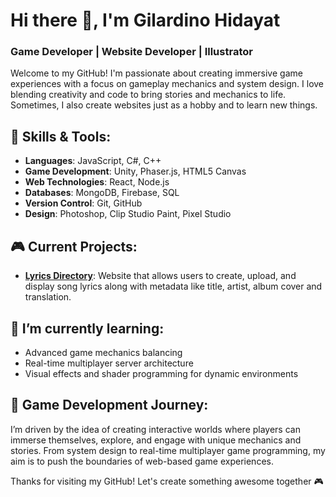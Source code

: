 # Hi there 👋, I'm Gilardino Hidayat

### Game Developer | Website Developer | Illustrator

Welcome to my GitHub! I'm passionate about creating immersive game experiences with a focus on gameplay mechanics and system design. I love blending creativity and code to bring stories and mechanics to life. Sometimes, I also create websites just as a hobby and to learn new things.

## 🔧 Skills & Tools:
- **Languages**: JavaScript, C#, C++
- **Game Development**: Unity, Phaser.js, HTML5 Canvas
- **Web Technologies**: React, Node.js
- **Databases**: MongoDB, Firebase, SQL
- **Version Control**: Git, GitHub
- **Design**: Photoshop, Clip Studio Paint, Pixel Studio

## 🎮 Current Projects:
- **[Lyrics Directory](https://github.com/GilardinoHidayat/Lyrics-Directory)**: Website that allows users to create, upload, and display song lyrics along with metadata like title, artist, album cover and translation.

## 🌱 I’m currently learning:
- Advanced game mechanics balancing
- Real-time multiplayer server architecture
- Visual effects and shader programming for dynamic environments

## 🚀 Game Development Journey:
I’m driven by the idea of creating interactive worlds where players can immerse themselves, explore, and engage with unique mechanics and stories. From system design to real-time multiplayer game programming, my aim is to push the boundaries of web-based game experiences.

Thanks for visiting my GitHub! Let's create something awesome together 🎮
